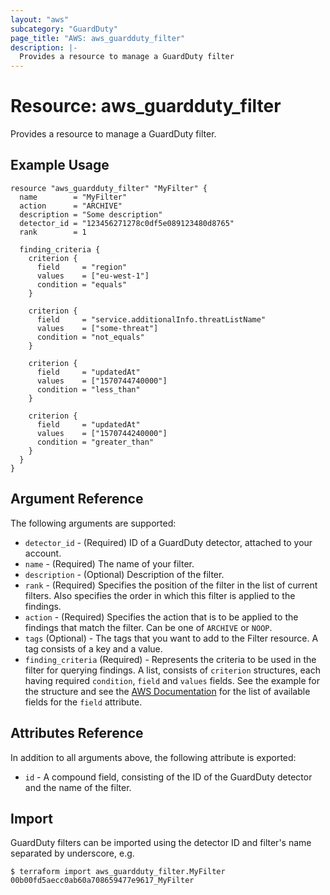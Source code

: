 ```yaml
---
layout: "aws"
subcategory: "GuardDuty"
page_title: "AWS: aws_guardduty_filter"
description: |-
  Provides a resource to manage a GuardDuty filter
---
```


# Resource: aws_guardduty_filter

Provides a resource to manage a GuardDuty filter.

## Example Usage

```hcl
resource "aws_guardduty_filter" "MyFilter" {
  name        = "MyFilter"
  action      = "ARCHIVE"
  description = "Some description"
  detector_id = "123456271278c0df5e089123480d8765"
  rank        = 1

  finding_criteria {
    criterion {
      field     = "region"
      values    = ["eu-west-1"]
      condition = "equals"
    }

    criterion {
      field     = "service.additionalInfo.threatListName"
      values    = ["some-threat"]
      condition = "not_equals"
    }

    criterion {
      field     = "updatedAt"
      values    = ["1570744740000"]
      condition = "less_than"
    }

    criterion {
      field     = "updatedAt"
      values    = ["1570744240000"]
      condition = "greater_than"
    }
  }
}
```

## Argument Reference

The following arguments are supported:

* `detector_id` - (Required) ID of a GuardDuty detector, attached to your account.
* `name` - (Required) The name of your filter.
* `description` - (Optional) Description of the filter.
* `rank` - (Required) Specifies the position of the filter in the list of current filters. Also specifies the order in which this filter is applied to the findings.
* `action` - (Required) Specifies the action that is to be applied to the findings that match the filter. Can be one of `ARCHIVE` or `NOOP`.
* `tags` (Optional) - The tags that you want to add to the Filter resource. A tag consists of a key and a value.
* `finding_criteria` (Required) - Represents the criteria to be used in the filter for querying findings. A list, consists of `criterion` structures, each having required `condition`, `field` and `values` fields. See the example for the structure and see the [AWS Documentation](https://docs.aws.amazon.com/guardduty/latest/ug/create-filter.html) for the list of available fields for the `field` attribute.

## Attributes Reference

In addition to all arguments above, the following attribute is exported:

* `id` - A compound field, consisting of the ID of the GuardDuty detector and the name of the filter.

## Import

GuardDuty filters can be imported using the detector ID and filter's name separated by underscore, e.g.

```
$ terraform import aws_guardduty_filter.MyFilter 00b00fd5aecc0ab60a708659477e9617_MyFilter
```
